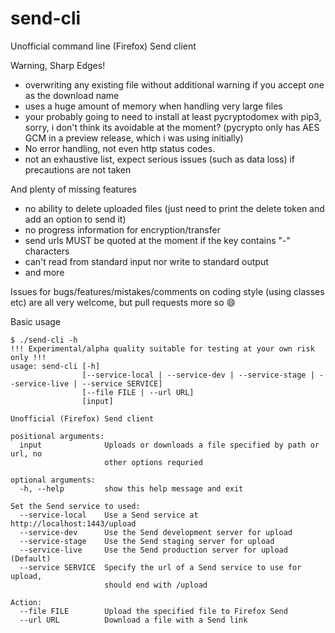 # send-cli
Unofficial command line (Firefox) Send client

Warning, Sharp Edges!
- overwriting any existing file without additional warning if you accept one as the download name
- uses a huge amount of memory when handling very large files
- your probably going to need to install at least pycryptodomex with pip3, sorry, i don't think its avoidable at the moment? (pycrypto only has AES GCM in a preview release, which i was using initially)
- No error handling, not even http status codes.
- not an exhaustive list, expect serious issues (such as data loss) if precautions are not taken

And plenty of missing features
- no ability to delete uploaded files (just need to print the delete token and add an option to send it)
- no progress information for encryption/transfer
- send urls MUST be quoted at the moment if the key contains "-" characters
- can't read from standard input nor write to standard output
- and more

Issues for bugs/features/mistakes/comments on coding style (using classes etc) are all very welcome, but pull requests more so 😄 

Basic usage
```shell
$ ./send-cli -h
!!! Experimental/alpha quality suitable for testing at your own risk only !!!
usage: send-cli [-h]
                [--service-local | --service-dev | --service-stage | --service-live | --service SERVICE]
                [--file FILE | --url URL]
                [input]

Unofficial (Firefox) Send client

positional arguments:
  input              Uploads or downloads a file specified by path or url, no
                     other options requried

optional arguments:
  -h, --help         show this help message and exit

Set the Send service to used:
  --service-local    Use a Send service at http://localhost:1443/upload
  --service-dev      Use the Send development server for upload
  --service-stage    Use the Send staging server for upload
  --service-live     Use the Send production server for upload (Default)
  --service SERVICE  Specify the url of a Send service to use for upload,
                     should end with /upload

Action:
  --file FILE        Upload the specified file to Firefox Send
  --url URL          Download a file with a Send link

```
